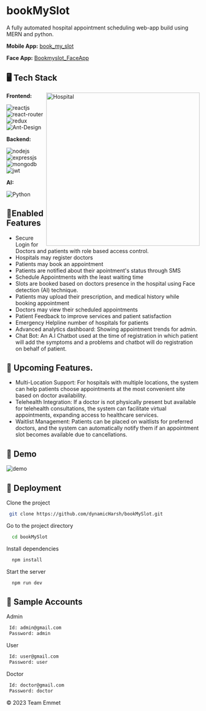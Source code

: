 # bookMySlot
A fully automated hospital appointment scheduling web-app build using MERN and python.

**Mobile App:**
  <a href='https://github.com/Asmit2021/book_my_slot'> book_my_slot </a>
 
**Face App:**
  <a href='https://github.com/SumitSarkar969/Bookmyslot_FaceApp'> Bookmyslot_FaceApp </a>


## 🖥️ Tech Stack
**Frontend:**
<img align="right" alt="Hospital" width="400" src="https://cdn.dribbble.com/users/3726898/screenshots/15561676/media/7c253c514be1fcaccb10f510ddea7dcd.gif">

![reactjs](https://img.shields.io/badge/React-20232A?style=for-the-badge&logo=react&logoColor=61DAFB)&nbsp;
![react-router](https://img.shields.io/badge/React_Router-CA4245?style=for-the-badge&logo=react-router&logoColor=white)&nbsp;
![redux](https://img.shields.io/badge/Redux-593D88?style=for-the-badge&logo=redux&logoColor=white)&nbsp;
![Ant-Design](https://img.shields.io/badge/-AntDesign-%230170FE?style=for-the-badge&logo=ant-design&logoColor=white)


**Backend:**

![nodejs](https://img.shields.io/badge/Node.js-43853D?style=for-the-badge&logo=node.js&logoColor=white)&nbsp;
![expressjs](https://img.shields.io/badge/Express.js-000000?style=for-the-badge&logo=express&logoColor=white)&nbsp;
![mongodb](https://img.shields.io/badge/MongoDB-4EA94B?style=for-the-badge&logo=mongodb&logoColor=white)&nbsp;
![jwt](	https://img.shields.io/badge/JWT-000000?style=for-the-badge&logo=JSON%20web%20tokens&logoColor=white)&nbsp;

**AI:**

![Python](https://img.shields.io/badge/python-3670A0?style=for-the-badge&logo=python&logoColor=ffdd54)

## 🚀Enabled Features
- Secure Login for Doctors and patients with role based access control. 
- Hospitals may register doctors
- Patients may book an appointment
- Patients are notified about their apointment's status through SMS
- Schedule Appointments with the least waiting time
- Slots are booked based on doctors presence in the hospital using Face detection (AI) technique.
- Patients may upload their prescription, and medical history while booking appointment
- Doctors may view their scheduled appointments
- Patient Feedback to improve services and patient satisfaction
- Emergency Helpline number of hospitals for patients
- Advanced analytics dashboard: Showing appointment trends for admin.
- Chat Bot: An A.I Chatbot used at the time of registration in which patient will add the symptoms and a problems and chatbot will do registration on behalf of patient.
  
## 🚀 Upcoming Features.

-  Multi-Location Support: For hospitals with multiple locations, the system can help patients choose appointments at the most convenient site based on doctor availability.
-  Telehealth Integration: If a doctor is not physically present but available for telehealth consultations, the system can facilitate virtual appointments, expanding access to healthcare services.
-  Waitlist Management: Patients can be placed on waitlists for preferred doctors, and the system can automatically notify them if an appointment slot becomes available due to cancellations.


  ## 🚀 Demo
  ![demo](https://github.com/dynamicHarsh/bookMySlot/assets/104693483/939c9cd3-9184-4612-9bf8-52db43f5fb7d)

## 🚀 Deployment

Clone the project

```bash
 git clone https://github.com/dynamicHarsh/bookMySlot.git
```

Go to the project directory

```bash
  cd bookMySlot
```

Install dependencies

```bash
  npm install
```

Start the server

```bash
  npm run dev
```

## 🚀 Sample Accounts

Admin

```bash
 Id: admin@gmail.com
 Password: admin
```

User

```bash
 Id: user@gmail.com
 Password: user
```

Doctor

```bash
 Id: doctor@gmail.com
 Password: doctor
```



© 2023 Team Emmet

